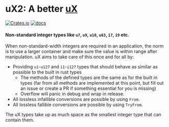 # uX2: A better [uX](https://github.com/rust-ux/uX)

[![Crates.io](https://img.shields.io/crates/v/ux2)](https://crates.io/crates/ux2)
[![docs](https://img.shields.io/crates/v/ux2?color=yellow&label=docs)](https://docs.rs/ux2)

#### Non-standard integer types like `u7`, `u9`, `u10`, `u63`, `i7`, `i9` etc.

When non-standard-width integers are required in an application, the norm is to use a larger container and make sure the value is within range after manipulation. uX aims to take care of this once and for all by:
 - Providing `u1`-`u127` and `i1`-`i127` types that should behave as similar as possible to the built in rust types
     - The methods of the defined types are the same as for the built in types (far from all methods are implemented at this point, but fill out an issue or create a PR if something essential for you is missing)
     - Overflow will panic in debug and wrap in release.
 - All lossless infallible conversions are possible by using `From`. 
 - All lossless fallible conversions are possible by using `TryFrom`.

The uX types take up as much space as the smallest integer type that can contain them.
